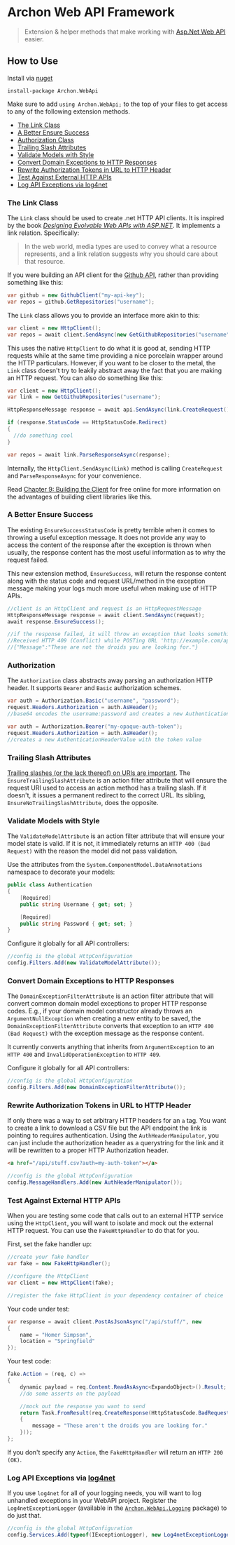 # Archon Web API Framework

> Extension & helper methods that make working with [Asp.Net Web API](http://www.asp.net/web-api) easier.

## How to Use

Install via [nuget](https://www.nuget.org/packages/Archon.WebApi/)

```
install-package Archon.WebApi
```

Make sure to add `using Archon.WebApi;` to the top of your files to get access to any of the following extension methods.

* [The Link Class](#the-link-class)
* [A Better Ensure Success](#a-better-ensure-success)
* [Authorization Class](#authorization)
* [Trailing Slash Attributes](#trailing-slash-attributes)
* [Validate Models with Style](#validate-models-with-style)
* [Convert Domain Exceptions to HTTP Responses](#convert-domain-exceptions-to-http-responses)
* [Rewrite Authorization Tokens in URL to HTTP Header](#rewrite-authorization-tokens-in-url-to-http-header)
* [Test Against External HTTP APIs](#test-against-external-http-apis)
* [Log API Exceptions via log4net](#log-api-exceptions-via-log4net)

### The Link Class

The `Link` class should be used to create .net HTTP API clients. It is inspired by the book _[Designing Evolvable Web APIs with ASP.NET](http://chimera.labs.oreilly.com/books/1234000001708)_. It implements a link relation. Specifically:

> In the web world, media types are used to convey what a resource represents, and a link relation suggests why you should care about that resource.

If you were building an API client for the [Github API](https://developer.github.com/v3/), rather than providing something like this:

```cs
var github = new GithubClient("my-api-key");
var repos = github.GetRepositories("username");
```

The `Link` class allows you to provide an interface more akin to this:

```cs
var client = new HttpClient();
var repos = await client.SendAsync(new GetGithubRepositories("username"));
```

This uses the native `HttpClient` to do what it is good at, sending HTTP requests while at the same time providing a nice porcelain wrapper around the HTTP particulars. However, if you want to be closer to the metal, the `Link` class doesn't try to leakily abstract away the fact that you are making an HTTP request. You can also do something like this:

```cs
var client = new HttpClient();
var link = new GetGithubRepositories("username");

HttpResponseMessage response = await api.SendAsync(link.CreateRequest());

if (response.StatusCode == HttpStatusCode.Redirect)
{
  //do something cool
}

var repos = await link.ParseResponseAsync(response);
```

Internally, the `HttpClient.SendAsync(Link)` method is calling `CreateRequest` and `ParseResponseAsync` for your convenience.

Read [Chapter 9: Building the Client](http://chimera.labs.oreilly.com/books/1234000001708/ch09.html) for free online for more information on the advantages of building client libraries like this.

### A Better Ensure Success

The existing `EnsureSuccessStatusCode` is pretty terrible when it comes to throwing a useful exception message. It does not provide any way to access the content of the response after the exception is thrown when usually, the response content has the most useful information as to why the request failed.

This new extension method, `EnsureSuccess`, will return the response content along with the status code and request URL/method in the exception message making your logs much more useful when making use of HTTP APIs.

```cs
//client is an HttpClient and request is an HttpRequestMessage
HttpResponseMessage response = await client.SendAsync(request);
await response.EnsureSuccess();

//if the response failed, it will throw an exception that looks something like this:
//Received HTTP 409 (Conflict) while POSTing URL 'http://example.com/api/thing/'.
//{"Message":"These are not the droids you are looking for."}
```

### Authorization

The `Authorization` class abstracts away parsing an authorization HTTP header. It supports `Bearer` and `Basic` authorization schemes.

```cs
var auth = Authorization.Basic("username", "password");
request.Headers.Authorization = auth.AsHeader();
//base64 encodes the username:password and creates a new AuthenticationHeaderValue
```

```cs
var auth = Authorization.Bearer("my-opaque-auth-token");
request.Headers.Authorization = auth.AsHeader();
//creates a new AuthenticationHeaderValue with the token value
```

### Trailing Slash Attributes

[Trailing slashes (or the lack thereof) on URIs are important](http://cdivilly.wordpress.com/2014/03/11/why-trailing-slashes-on-uris-are-important/). The `EnsureTrailingSlashAttribute` is an action filter attribute that will ensure the request URI used to access an action method has a trailing slash. If it doesn't, it issues a permanent redirect to the correct URL. Its sibling, `EnsureNoTrailingSlashAttribute`, does the opposite.

### Validate Models with Style

The `ValidateModelAttribute` is an action filter attribute that will ensure your model state is valid. If it is not, it immediately returns an `HTTP 400 (Bad Request)` with the reason the model did not pass validation.

Use the attributes from the `System.ComponentModel.DataAnnotations` namespace to decorate your models:

```cs
public class Authentication
{
	[Required]
	public string Username { get; set; }

	[Required]
	public string Password { get; set; }
}
```

Configure it globally for all API controllers:

```cs
//config is the global HttpConfiguration
config.Filters.Add(new ValidateModelAttribute());
```

### Convert Domain Exceptions to HTTP Responses

The `DomainExceptionFilterAttribute` is an action filter attribute that will convert common domain model exceptions to proper HTTP response codes. E.g., if your domain model constructor already throws an `ArgumentNullException` when creating a new entity to be saved, the `DomainExceptionFilterAttribute` converts that exception to an `HTTP 400 (Bad Request)` with the exception message as the response content.

It currently converts anything that inherits from `ArgumentException` to an `HTTP 400` and `InvalidOperationException` to `HTTP 409`.

Configure it globally for all API controllers:

```cs
//config is the global HttpConfiguration
config.Filters.Add(new DomainExceptionFilterAttribute());
```

### Rewrite Authorization Tokens in URL to HTTP Header

If only there was a way to set arbitrary HTTP headers for an `a` tag. You want to create a link to download a CSV file but the API endpoint the link is pointing to requires authentication. Using the `AuthHeaderManipulator`, you can just include the authorization header as a querystring for the link and it will be rewritten to a proper HTTP Authorization header.

```html
<a href="/api/stuff.csv?auth=my-auth-token"></a>
```

```cs
//config is the global HttpConfiguration
config.MessageHandlers.Add(new AuthHeaderManipulator());
```

### Test Against External HTTP APIs

When you are testing some code that calls out to an external HTTP service using the `HttpClient`, you will want to isolate and mock out the external HTTP request. You can use the `FakeHttpHandler` to do that for you.

First, set the fake handler up:

```cs
//create your fake handler
var fake = new FakeHttpHandler();

//configure the HttpClient
var client = new HttpClient(fake);

//register the fake HttpClient in your dependency container of choice
```

Your code under test:

```cs
var response = await client.PostAsJsonAsync("/api/stuff/", new
{
	name = "Homer Simpson",
	location = "Springfield"
});
```

Your test code:

```cs
fake.Action = (req, c) =>
{
	dynamic payload = req.Content.ReadAsAsync<ExpandoObject>().Result;
	//do some asserts on the payload

	//mock out the response you want to send
	return Task.FromResult(req.CreateResponse(HttpStatusCode.BadRequest, new
	{
		message = "These aren't the droids you are looking for."
	}));
};
```

If you don't specify any `Action`, the `FakeHttpHandler` will return an `HTTP 200 (OK)`.

### Log API Exceptions via [log4net](http://logging.apache.org/log4net/)

If you use `log4net` for all of your logging needs, you will want to log unhandled exceptions in your WebAPI project. Register the `Log4netExceptionLogger` (available in the [`Archon.WebApi.Logging`](https://www.nuget.org/packages/Archon.WebApi.Logging/) package) to do just that.

```cs
//config is the global HttpConfiguration
config.Services.Add(typeof(IExceptionLogger), new Log4netExceptionLogger());
```

